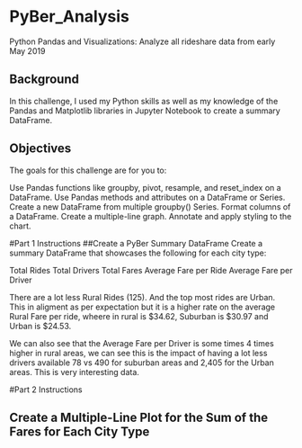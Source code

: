 # PyBer_Analysis
Python Pandas and Visualizations: Analyze all rideshare data from early May 2019
## Background

In this challenge, I used my Python skills as well as my knowledge of the Pandas and Matplotlib libraries in Jupyter Notebook to create a summary DataFrame.

## Objectives 
The goals for this challenge are for you to:

Use Pandas functions like groupby, pivot, resample, and reset_index on a DataFrame.
Use Pandas methods and attributes on a DataFrame or Series.
Create a new DataFrame from multiple groupby() Series.
Format columns of a DataFrame.
Create a multiple-line graph.
Annotate and apply styling to the chart.

#Part 1 Instructions
##Create a PyBer Summary DataFrame
Create a summary DataFrame that showcases the following for each city type:

Total Rides
Total Drivers
Total Fares
Average Fare per Ride
Average Fare per Driver

There are a lot less Rural Rides (125). And the top most rides are Urban. This in aligment as per expectation but it is a higher rate on the average Rural Fare per ride, wheere in rural is $34.62, Suburban is $30.97 and Urban is $24.53. 

We can also see that the Average Fare per Driver is some times 4 times higher in rural areas, we can see this is the impact of having a lot less drivers available 78 vs 490 for suburban areas and 2,405 for the Urban areas. This is very interesting data.


#Part 2 Instructions
## Create a Multiple-Line Plot for the Sum of the Fares for Each City Type


